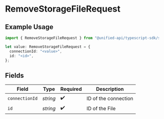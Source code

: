 # RemoveStorageFileRequest

## Example Usage

```typescript
import { RemoveStorageFileRequest } from "@unified-api/typescript-sdk/sdk/models/operations";

let value: RemoveStorageFileRequest = {
  connectionId: "<value>",
  id: "<id>",
};
```

## Fields

| Field                | Type                 | Required             | Description          |
| -------------------- | -------------------- | -------------------- | -------------------- |
| `connectionId`       | *string*             | :heavy_check_mark:   | ID of the connection |
| `id`                 | *string*             | :heavy_check_mark:   | ID of the File       |